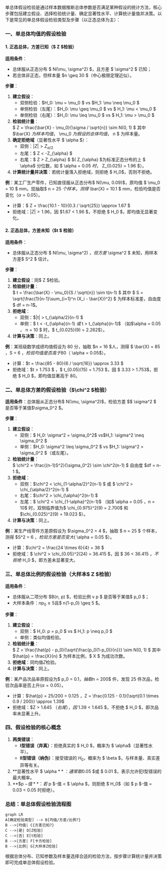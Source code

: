 单总体假设检验是通过样本数据推断总体参数是否满足某种假设的统计方法，核心步骤包括建立假设、选择检验统计量、确定显著性水平、计算统计量值并决策。以下是常见的单总体假设检验类型及步骤（以正态总体为主）：


### **一、单总体均值的假设检验**
#### **1. 正态总体，方差已知（$ Z  $检验）**
**适用条件**：  
- 总体服从正态分布 $ N(\mu, \sigma^2) $，且方差 $ \sigma^2 $ 已知；  
- 若总体非正态，但样本量 $n \geq 30 $（中心极限定理近似）。  

**步骤**：  

1. **建立假设**：  
   - 双侧检验：$H_0: \mu = \mu_0 $ vs $H_1: \mu \neq \mu_0 $
   - 单侧检验（左尾）：$H_0: \mu \geq \mu_0 $ vs $ H_1: \mu < \mu_0 $
   - 单侧检验（右尾）：$H_0: \mu \leq \mu_0 $ vs $ H_1: \mu > \mu_0 $
2. **检验统计量**：  
   $
   Z = \frac{\bar{X} - \mu_0}{\sigma / \sqrt{n}} \sim N(0, 1)
   $
   其中 $\bar{X} $为样本均值，$ \mu_0 $为假设的总体均值，$ n $ 为样本量。  
3. **确定拒绝域**（显著性水平 $ \alpha $）：  
   - 双侧：$|Z| > Z_{\alpha/2}$
   - 左尾：$ Z < -Z_{\alpha} $
   - 右尾：$ Z > Z_{\alpha} $
   $( Z_{\alpha} $为标准正态分布的上 $ \alpha$ 分位数，如 $ \alpha = 0.05 $时，$ Z_{0.025} = 1.96 $）。  
4. **计算统计量并决策**：若统计量落入拒绝域，则拒绝 $ H_0$，否则不拒绝。  

**例**：某工厂生产零件，已知直径服从正态分布$ N(\mu, 0.09)$，原均值 $ \mu_0 = 10 $ mm。现抽取$ n = 25 $个样本，测得$ \bar{X} = 10.1 $ mm，检验均值是否变化（$\alpha = 0.05$）。  
- 计算：$ Z = \frac{10.1 - 10}{0.3 / \sqrt{25}} \approx 1.67 $
- 拒绝域：$|Z| > 1.96$，因 $1.67 < 1.96 $，不拒绝 $ H_0 $，即均值无显著变化。


#### **2. 正态总体，方差未知（$t $ 检验）**
**适用条件**：  
- 总体服从正态分布 $ N(\mu, \sigma^2) $，但方差$ \sigma^2 $ 未知，用样本方差$ S^2 $ 估计。  

**步骤**：  
1. **建立假设**：同$ Z $检验。  
2. **检验统计量**：  
   $
   t = \frac{\bar{X} - \mu_0}{S / \sqrt{n}} \sim t(n-1)
   $
   其中 $ S = \sqrt{\frac{1}{n-1}\sum_{i=1}^n (X_i - \bar{X})^2} $ 为样本标准差，自由度 $ df = n-1$。  
3. **拒绝域**：  
   - 双侧：$|t| > t_{\alpha/2}(n-1) $
   - 单侧：$ t < -t_{\alpha}(n-1) $或$ t > t_{\alpha}(n-1)$
   （如$\alpha = 0.05 $，$ n = 10 $ 时，$ t_{0.025}(9) = 2.262$）。  
4. **计算与决策**：同上。  

**例**：某班级数学成绩均值假设为 80 分，抽取 $n = 16 $人，测得 $ \bar{X} = 85 $，$S = 6 $，检验均值是否高于 80（$ \alpha = 0.05$）。  

- 计算：$t = \frac{85 - 80}{6 / \sqrt{16}} \approx 3.33 $
- 拒绝域：$t > 1.753 $ ，$ t_{0.05}(15) = 1.753 $，因 $ 3.33 > 1.753$，拒绝 $ H_0 $，即均值显著高于 80。


### **二、单总体方差的假设检验（$\chi^2 $检验）**
**适用条件**：总体服从正态分布$ N(\mu, \sigma^2)$，检验方差 $$ \sigma^2 $ 是否等于某值$\sigma_0^2 $。  

**步骤**：  
1. **建立假设**：  
   - 双侧：$ H_0: \sigma^2 = \sigma_0^2$ vs$H_1: \sigma^2 \neq \sigma_0^2 $
   - 单侧：$H_0: \sigma^2 \leq \sigma_0^2 $ vs $H_1: \sigma^2 > \sigma_0^2 $（或左尾）。  
2. **检验统计量**：  
   $
   \chi^2 = \frac{(n-1)S^2}{\sigma_0^2} \sim \chi^2(n-1)
   $
   自由度 $df = n-1 $。  
3. **拒绝域**：  
   - 双侧：$\chi^2 < \chi_{1-\alpha/2}^2(n-1) $ 或 $ \chi^2 > \chi_{\alpha/2}^2(n-1) $
   - 右尾：$\chi^2 > \chi_{\alpha}^2(n-1) $
   - 左尾：$ \chi^2 < \chi_{1-\alpha}^2(n-1)$
   （如$ \alpha = 0.05 $，$n = 10$ 时，双侧临界值为$ \chi_{0.975}^2(9) = 2.700$ 和 $\chi_{0.025}^2(9) = 19.023 $）。  
4. **计算与决策**：同上。  

**例**：某生产线零件方差原假设为 $\sigma_0^2 = 4 $，抽取 $ n = 25 $ 个样本，测得 $S^2 = 6 $，检验方差是否变大$( \alpha = 0.05 $）。  
- 计算：$\chi^2 = \frac{24 \times 6}{4} = 36 $ 
- 拒绝域：$ \chi^2 > \chi_{0.05}^2(24) = 36.415 $，因 $ 36 < 36.415 $，不拒绝$ H_0 $，即方差未显著变大。


### **三、单总体比例的假设检验（大样本$ Z $检验）**
**适用条件**：  
- 总体服从二项分布 $B(n, p) $，检验比例 v p $ 是否等于某值$ p_0 $；  
- 大样本条件：$np_0 \geq 5$且$ n(1-p_0) \geq 5 $。  

**步骤**：  
1. **建立假设**：  
   - 双侧：$ H_0: p = p_0  $ vs $ H_1: p \neq p_0 $
   - 单侧：类似均值检验。  
2. **检验统计量**：  
   $
   Z = \frac{\hat{p} - p_0}{\sqrt{\frac{p_0(1-p_0)}{n}}} \sim N(0, 1)
   $
   其中 $\hat{p} = \frac{X}{n} $ 为样本比例，$ X $ 为成功次数。  
3. **拒绝域**：同均值$Z$检验。  
4. **计算与决策**：同上。  

**例**：某产品次品率原假设为$ p_0 = 0.1$，抽取$n = 200$ 件，发现 25 件次品，检验次品率是否上升$( \alpha = 0.05$）。  
- 计算：$\hat{p} = 25/200 = 0.125 $，$Z = \frac{0.125 - 0.1}{\sqrt{0.1 \times 0.9 / 200}} \approx 1.39$
- 拒绝域：$Z > 1.645 $（右尾），因$ 1.39 < 1.645 $，不拒绝 $ H_0 $，即次品率未显著上升。


### **四、假设检验的核心概念**
1. **两类错误**：  
   - **Ⅰ型错误（弃真）**：拒绝真实的 $ H_0 $，概率为 $ \alpha$（显著性水平）。  
   - **Ⅱ型错误（纳伪）**：接受错误的 $H_0$，概率为 $ \beta $，与样本量、真实差异等有关。  
2. **显著性水平 $ \alpha $**：通常取$0.05 $或 $ 0.01 $，表示允许犯Ⅰ型错误的最大概率。  
3. **$p $-值**：若$ p $-值 < $ \alpha $，则拒绝 $ H_0$（如 $ p $-值 = 0.03 < 0.05 时拒绝）。  


### **总结：单总体假设检验流程图**
```mermaid
graph LR
A[确定检验类型] --> B{均值/方差/比例?}
B -->|均值| C{方差已知?}
C -->|是| D[Z检验]
C -->|否| E[t检验]
B -->|方差| F[卡方检验]
B -->|比例| G[大样本Z检验]
```

根据总体分布、已知参数及样本量选择合适的检验方法，按步骤计算统计量并决策即可完成单总体假设检验。